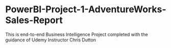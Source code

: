 # PowerBI-Project-1-AdventureWorks-Sales-Report
This is end-to-end Business Intelligence Project completed with the guidance of Udemy Instructor Chris Dutton
